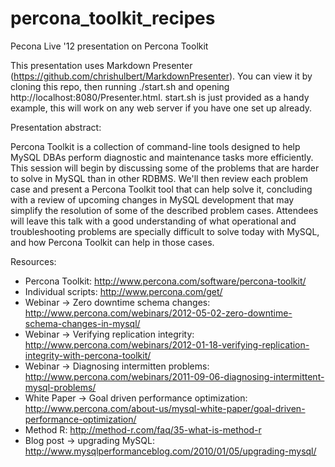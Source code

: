 percona_toolkit_recipes
=======================

Pecona Live '12 presentation on Percona Toolkit

This presentation uses Markdown Presenter (https://github.com/chrishulbert/MarkdownPresenter). 
You can view it by cloning this repo, then running ./start.sh and opening http://localhost:8080/Presenter.html. 
start.sh is just provided as a handy example, this will work on any web server if you have one set up already. 

Presentation abstract: 

Percona Toolkit is a collection of command-line tools designed to help MySQL DBAs perform diagnostic and maintenance tasks more efficiently. This session will begin by discussing some of the problems that are harder to solve in MySQL than in other RDBMS. We'll then review each problem case and present a Percona Toolkit tool that can help solve it, concluding with a review of upcoming changes in MySQL development that may simplify the resolution of some of the described problem cases. Attendees will leave this talk with a good understanding of what operational and troubleshooting problems are specially difficult to solve today with MySQL, and how Percona Toolkit can help in those cases.


Resources: 

- Percona Toolkit: http://www.percona.com/software/percona-toolkit/
- Individual scripts: http://www.percona.com/get/<script-name>
- Webinar -> Zero downtime schema changes: http://www.percona.com/webinars/2012-05-02-zero-downtime-schema-changes-in-mysql/
- Webinar -> Verifying replication integrity: http://www.percona.com/webinars/2012-01-18-verifying-replication-integrity-with-percona-toolkit/
- Webinar -> Diagnosing intermitten problems: http://www.percona.com/webinars/2011-09-06-diagnosing-intermittent-mysql-problems/
- White Paper -> Goal driven performance optimization: http://www.percona.com/about-us/mysql-white-paper/goal-driven-performance-optimization/
- Method R: http://method-r.com/faq/35-what-is-method-r
- Blog post -> upgrading MySQL: http://www.mysqlperformanceblog.com/2010/01/05/upgrading-mysql/
